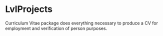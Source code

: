 # LvlProjects
Curriculum Vitae package does everything necessary to produce a CV for employment and verification of person purposes.
